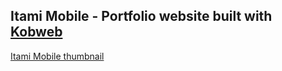 ## Itami Mobile - Portfolio website built with [Kobweb](https://github.com/varabyte/kobweb)
[Itami Mobile thumbnail](https://github.com/ItamiOMW/ItamiMobileSite/blob/master/site/src/jsMain/resources/public/images/itami_mobile_thumbnail.png)
